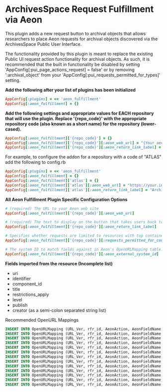 ArchivesSpace Request Fulfillment via Aeon
==========================================
This plugin adds a new request button to archival objects that allows researchers to place Aeon requests for archival objects discovered via the ArchivesSpace Public User Interface.

The functionality provided by this plugin is meant to replace the existing Public UI request action functionality for archival objects. As such, it is recommended that the built in functionality be disabled by setting 'AppConfig[:pui_page_actions_request] = false' or by removing ':archival_object' from your 'AppConfig[:pui_requests_permitted_for_types]' setting.

**Add the following after your list of plugins has been initialized**
```ruby
AppConfig[:plugins] = << 'aeon_fulfillment'
AppConfig[:aeon_fulfillment] = {}
```

**Add the following settings and appropriate values for EACH repository that will use the plugin.  Replace '{repo_code}' with the appropriate repository code (also known as a short name) for the repository (lower-cased).**
```ruby
AppConfig[:aeon_fulfillment]['{repo_code}'] = {}
AppConfig[:aeon_fulfillment]['{repo_code}'][:aeon_web_url] = "{Your aeon web url}"
AppConfig[:aeon_fulfillment]['{repo_code}'][:aeon_return_link_label] = "{The text for the return link from Aeon}"
```

For example, to configure the addon for a repository with a code of "ATLAS" add the following to config.rb
```ruby
AppConfig[:plugins] = << 'aeon_fulfillment'
AppConfig[:aeon_fulfillment] = {}
AppConfig[:aeon_fulfillment]['atlas'] = {}
AppConfig[:aeon_fulfillment]['atlas'][:aeon_web_url] = "https://your.institution.edu/aeon/"
AppConfig[:aeon_fulfillment]['atlas'][:aeon_return_link_label] = "ArchivesSpace" 
```

**All Aeon Fulfillment Plugin Specific Configuration Options**
```ruby
# (required) The URL to your Aeon web site
AppConfig[:aeon_fulfillment]['{repo_code}'][:aeon_web_url]

# (required) The text to display on the button that takes users back to ArchivesSpace
AppConfig[:aeon_fulfillment]['{repo_code}'][:aeon_return_link_label]  

# Specifies whether requests are limited to resources with top containers only. Default is false.
AppConfig[:aeon_fulfillment]['{repo_code}'][:requests_permitted_for_containers_only]] 

# The system ID to match fields against in Aeon's OpenURLMapping table.
AppConfig[:aeon_fulfillment]['{repo_code}'][:aeon_external_system_id] 
```

**Fields imported from the resource (Incomplete list)**
- uri 
- identifier
- component_id
- title
- restrictions_apply
- level
- publish
- creator (as a semi-colon separated string list)

Recommended OpenURL Mappings
```sql
INSERT INTO OpenURLMapping (URL_Ver, rfr_id, AeonAction, AeonFieldName, OpenURLFieldValues, AeonValue) VALUES ('Default', 'ArchivesSpace', 'Replace', 'ItemAuthor', '<#creators>', 'NULL');
INSERT INTO OpenURLMapping (URL_Ver, rfr_id, AeonAction, AeonFieldName, OpenURLFieldValues, AeonValue) VALUES ('Default', 'ArchivesSpace', 'Replace', 'ItemDate', '<#created_date>|<#Created_date>', 'NULL');
INSERT INTO OpenURLMapping (URL_Ver, rfr_id, AeonAction, AeonFieldName, OpenURLFieldValues, AeonValue) VALUES ('Default', 'ArchivesSpace', 'Replace', 'ItemTitle', '<#title>', 'NULL');
INSERT INTO OpenURLMapping (URL_Ver, rfr_id, AeonAction, AeonFieldName, OpenURLFieldValues, AeonValue) VALUES ('Default', 'ArchivesSpace', 'Replace', 'ItemNumber', '<#barcode_1-container_>', 'NULL');
INSERT INTO OpenURLMapping (URL_Ver, rfr_id, AeonAction, AeonFieldName, OpenURLFieldValues, AeonValue) VALUES ('Default', 'ArchivesSpace', 'Replace', 'Location', '<#instance_top_container_long_display_string_1>', 'NULL');
INSERT INTO OpenURLMapping (URL_Ver, rfr_id, AeonAction, AeonFieldName, OpenURLFieldValues, AeonValue) VALUES ('Default', 'ArchivesSpace', 'Replace', 'ItemAuthor', '<#creators>', 'NULL');
INSERT INTO OpenURLMapping (URL_Ver, rfr_id, AeonAction, AeonFieldName, OpenURLFieldValues, AeonValue) VALUES ('Default', 'ArchivesSpace', 'Replace', 'ItemDate', '<#created_date>|<#Created_date>', 'NULL');
INSERT INTO OpenURLMapping (URL_Ver, rfr_id, AeonAction, AeonFieldName, OpenURLFieldValues, AeonValue) VALUES ('Default', 'ArchivesSpace', 'Replace', 'ItemTitle', '<#title>', 'NULL');
INSERT INTO OpenURLMapping (URL_Ver, rfr_id, AeonAction, AeonFieldName, OpenURLFieldValues, AeonValue) VALUES ('Default', 'ArchivesSpace', 'Replace', 'ItemNumber', '<#barcode_1-container>', 'NULL');
INSERT INTO OpenURLMapping (URL_Ver, rfr_id, AeonAction, AeonFieldName, OpenURLFieldValues, AeonValue) VALUES ('Default', 'ArchivesSpace', 'Replace', 'Location', '<#instance_top_container_long_display_string_1>', 'NULL');
INSERT INTO OpenURLMapping (URL_Ver, rfr_id, AeonAction, AeonFieldName, OpenURLFieldValues, AeonValue) VALUES ('Default', 'ArchivesSpace', 'Replace', 'ItemISxN', '<#physical_location_note>', 'NULL');
INSERT INTO OpenURLMapping (URL_Ver, rfr_id, AeonAction, AeonFieldName, OpenURLFieldValues, AeonValue) VALUES ('Default', 'ArchivesSpace', 'Replace', 'ItemCallNumber', '<#physical_location_note>', 'NULL');
INSERT INTO OpenURLMapping (URL_Ver, rfr_id, AeonAction, AeonFieldName, OpenURLFieldValues, AeonValue) VALUES ('Default', 'ArchivesSpace', 'Replace', 'CallNumber', '<#physical_location_note>|<#collection_id>', 'NULL');
```